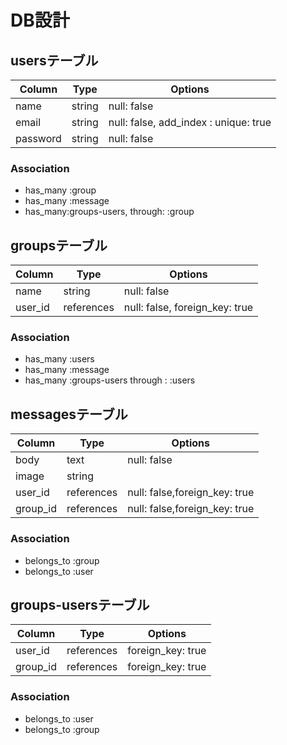 # DB設計

## usersテーブル
|Column|Type|Options|
|------|----|-------|
|name|string|null: false|
|email|string|null: false, add_index : unique: true|
|password|string|null: false|

### Association
- has_many :group
- has_many :message
- has_many:groups-users, through: :group

## groupsテーブル
|Column|Type|Options|
|------|----|-------|
|name|string|null: false|
|user_id|references|null: false, foreign_key: true|

### Association
- has_many :users
- has_many :message
- has_many :groups-users  through : :users

## messagesテーブル
|Column|Type|Options|
|------|----|-------|
|body|text|null: false|
|image|string|
|user_id|references|null: false,foreign_key: true|
|group_id|references|null: false,foreign_key: true|

### Association
- belongs_to :group
- belongs_to :user

## groups-usersテーブル
|Column|Type|Options|
|------|----|-------|
|user_id|references|foreign_key: true|
|group_id|references|foreign_key: true|

### Association
- belongs_to :user
- belongs_to :group
